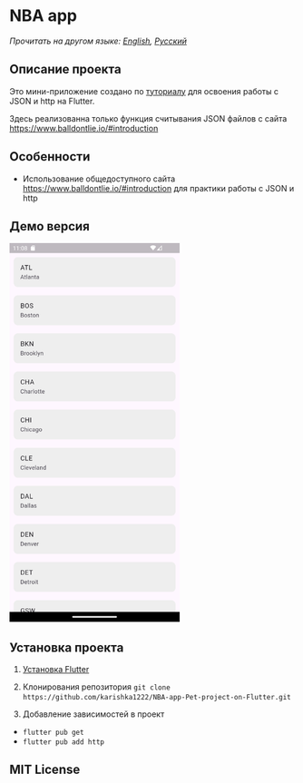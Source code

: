 # NBA app

_Прочитать на другом языке: [English](README.md), [Русский](README.ru.md)_

## Описание проекта

Это мини-приложение создано по [туториалу](https://www.youtube.com/watch?v=MlvqmRXKXyo) для освоения работы с JSON и http на Flutter.

Здесь реализованна только функция считывания JSON файлов с сайта https://www.balldontlie.io/#introduction

## Особенности

- Использование общедоступного сайта https://www.balldontlie.io/#introduction для практики работы с JSON и http

## Демо версия

<img src="assets/demo/demo.png" width="300" />

## Установка проекта

1. [Установка Flutter](https://docs.flutter.dev/get-started/install)

2. Клонирования репозитория
   `git clone https://github.com/karishka1222/NBA-app-Pet-project-on-Flutter.git`

3. Добавление зависимостей в проект

- `flutter pub get`
- `flutter pub add http`

## MIT License
